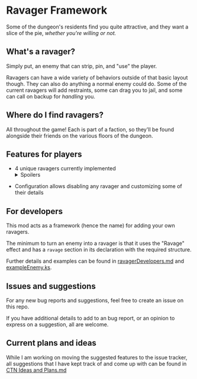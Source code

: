# Ravager Framework
Some of the dungeon's residents find you quite attractive, and they want a slice of the pie, *whether you're willing or not.*

## What's a ravager?
Simply put, an enemy that can strip, pin, and "use" the player.

Ravagers can have a wide variety of behaviors outside of that basic layout though. They can also do anything a normal enemy could do. Some of the current ravagers will add restraints, some can drag you to jail, and some can call on backup for *handling* you.

## Where do I find ravagers?
All throughout the game! Each is part of a faction, so they'll be found alongside their friends on the various floors of the dungeon.

## Features for players
- 4 unique ravagers currently implemented<details><summary>Spoilers</summary>
  + The Bandit Ravager, the most straightforward, she's just here for a good time
  + The Wolfgirl Alpha, uses her faction's tech to *convince* you to submit to her
  + The Slimegirl, might just cover you in slime by the time she's done
  + The Tentacle Pit, a *friend* of the Dryads, craving a new taste, pulls you into a squishy bed of tendrils ready to take their turn with you
</details>

- Configuration allows disabling any ravager and customizing some of their details

## For developers
This mod acts as a framework (hence the name) for adding your own ravagers.

The minimum to turn an enemy into a ravager is that it uses the "Ravage" effect and has a `ravage` section in its declaration with the required structure.

Further details and examples can be found in [ravagerDevelopers.md](ravagerDevelopers.md) and [exampleEnemy.ks](Enemies/exampleEnemy.ks).

## Issues and suggestions
For any new bug reports and suggestions, feel free to create an issue on this repo.

If you have additional details to add to an bug report, or an opinion to express on a suggestion, all are welcome.


## Current plans and ideas
While I am working on moving the suggested features to the issue tracker, all suggestions that I have kept track of and come up with can be found in [CTN Ideas and Plans.md](CTN%20Ideas%20and%20Plans.md)
